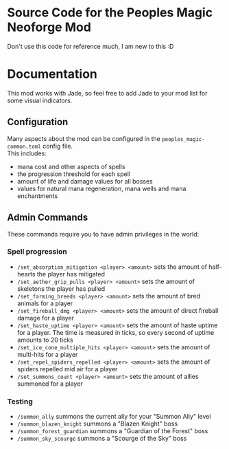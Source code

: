 # Source Code for the Peoples Magic Neoforge Mod

Don't use this code for reference much, I am new to this :D

# Documentation
This mod works with Jade, so feel free to add Jade to your mod list for some visual indicators.

## Configuration
Many aspects about the mod can be configured in the ``peoples_magic-common.toml`` config file. \
This includes:
- mana cost and other aspects of spells
- the progression threshold for each spell
- amount of life and damage values for all bosses
- values for natural mana regeneration, mana wells and mana enchantments

## Admin Commands
These commands require you to have admin privileges in the world:
### Spell progression
- ``/set_absorption_mitigation <player> <amount>`` sets the amount of half-hearts the player has mitigated
- ``/set_aether_grip_pulls <player> <amount>`` sets the amount of skeletons the player has pulled
- ``/set_farming_breeds <player> <amount>`` sets the amount of bred animals for a player
- ``/set_fireball_dmg <player> <amount>`` sets the amount of direct fireball damage for a player
- ``/set_haste_uptime <player> <amount>`` sets the amount of haste uptime for a player. The time is measured in ticks, so every second of uptime amounts to 20 ticks
- ``/set_ice_cone_multiple_hits <player> <amount>`` sets the amount of multi-hits for a player
- ``/set_repel_spiders_repelled <player> <amount>`` sets the amount of spiders repelled mid air for a player
- ``/set_summons_count <player> <amount>`` sets the amount of allies summoned for a player

### Testing
- ``/summon_ally`` summons the current ally for your "Summon Ally" level
- ``/summon_blazen_knight`` summons a "Blazen Knight" boss
- ``/summon_forest_guardian`` summons a "Guardian of the Forest" boss
- ``/summon_sky_scourge`` summons a "Scourge of the Sky" boss